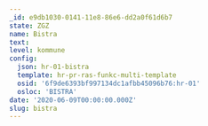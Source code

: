 ```yaml
---
_id: e9db1030-0141-11e8-86e6-dd2a0f61d6b7
state: ZGZ
name: Bistra
text:
level: kommune
config:
  json: hr-01-bistra
  template: hr-pr-ras-funkc-multi-template
  osid: '6f9de6393bf997134dc1afbb45096b76:hr-01'
  osloc: 'BISTRA'
date: '2020-06-09T00:00:00.000Z'
slug: bistra
---
```

